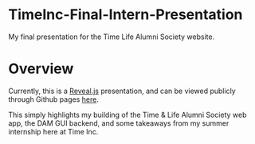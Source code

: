 # TimeInc-Final-Intern-Presentation

My final presentation for the Time Life Alumni Society website.

Overview
=======

Currently, this is a [Reveal.js](http://lab.hakim.se/reveal-js/) presentation, and can be viewed publicly through Github pages [here](http://g12mcgov.github.io/TimeInc-Final-Intern-Presentation).

This simply highlights my building of the Time & Life Alumni Society web app, the DAM GUI backend, and some takeaways from my summer internship here at Time Inc.
